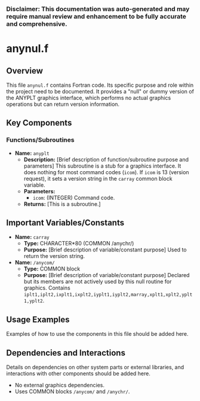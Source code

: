 ### Disclaimer: This documentation was auto-generated and may require manual review and enhancement to be fully accurate and comprehensive.

# anynul.f

## Overview

This file `anynul.f` contains Fortran code. Its specific purpose and role within the project need to be documented. It provides a "null" or dummy version of the ANYPLT graphics interface, which performs no actual graphics operations but can return version information.

## Key Components

### Functions/Subroutines

- **Name:** `anyplt`
  - **Description:** [Brief description of function/subroutine purpose and parameters] This subroutine is a stub for a graphics interface. It does nothing for most command codes (`icom`). If `icom` is 13 (version request), it sets a version string in the `carray` common block variable.
  - **Parameters:**
    - `icom`: (INTEGER) Command code.
  - **Returns:** [This is a subroutine.]

## Important Variables/Constants

- **Name:** `carray`
  - **Type:** CHARACTER*80 (COMMON /anychr/)
  - **Purpose:** [Brief description of variable/constant purpose] Used to return the version string.
- **Name:** `/anycom/`
  - **Type:** COMMON block
  - **Purpose:** [Brief description of variable/constant purpose] Declared but its members are not actively used by this null routine for graphics. Contains `iplt1,iplt2,ixplt1,ixplt2,iyplt1,iyplt2,marray,xplt1,xplt2,yplt1,yplt2`.

## Usage Examples

Examples of how to use the components in this file should be added here.

## Dependencies and Interactions

Details on dependencies on other system parts or external libraries, and interactions with other components should be added here.
- No external graphics dependencies.
- Uses COMMON blocks `/anycom/` and `/anychr/`.
